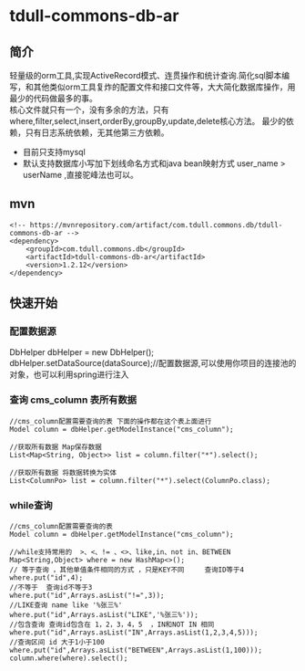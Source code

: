 # tdull-commons-db-ar

## 简介
轻量级的orm工具,实现ActiveRecord模式、连贯操作和统计查询.简化sql脚本编写，和其他类似orm工具复炸的配置文件和接口文件等，大大简化数据库操作，用最少的代码做最多的事。  
核心文件就只有一个，没有多余的方法，只有where,filter,select,insert,orderBy,groupBy,update,delete核心方法。
最少的依赖，只有日志系统依赖，无其他第三方依赖。

* 目前只支持mysql  
* 默认支持数据库小写加下划线命名方式和java bean映射方式    user_name > userName  ,直接驼峰法也可以。

## mvn
```
<!-- https://mvnrepository.com/artifact/com.tdull.commons.db/tdull-commons-db-ar -->
<dependency>
    <groupId>com.tdull.commons.db</groupId>
    <artifactId>tdull-commons-db-ar</artifactId>
    <version>1.2.12</version>
</dependency>
```


## 快速开始  
### 配置数据源  
DbHelper dbHelper = new DbHelper();
dbHelper.setDataSource(dataSource);//配置数据源,可以使用你项目的连接池的对象，也可以利用spring进行注入
### 查询 cms_column 表所有数据  
```
//cms_column配置需要查询的表 下面的操作都在这个表上面进行
Model column = dbHelper.getModelInstance("cms_column");

//获取所有数据 Map保存数据
List<Map<String, Object>> list = column.filter("*").select();

//获取所有数据 将数据转换为实体
List<ColumnPo> list = column.filter("*").select(ColumnPo.class);
```
### while查询
```
//cms_column配置需要查询的表
Model column = dbHelper.getModelInstance("cms_column");

//while支持常用的  >、<、!= 、<>、like,in、not in、BETWEEN
Map<String,Object> where = new HashMap<>();
// 等于查询 ，其他单值条件相同的方式 ，只是KEY不同     查询ID等于4
where.put("id",4);
//不等于  查询id不等于3
where.put("id",Arrays.asList("!=",3));
//LIKE查询 name like '%张三%'
where.put("id",Arrays.asList("LIKE",'%张三%'));
//包含查询 查询id包含在 1，2，3，4，5  ，IN和NOT IN 相同
where.put("id",Arrays.asList("IN",Arrays.asList(1,2,3,4,5)));
//查询区间 id 大于1小于100
where.put("id",Arrays.asList("BETWEEN",Arrays.asList(1,100)));
column.where(where).select();
```

